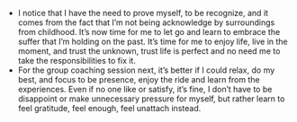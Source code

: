 - I notice that I have the need to prove myself, to be recognize, and it comes from the fact that I’m not being acknowledge by surroundings from childhood. It’s now time for me to let go and learn to embrace the suffer that I’m holding on the past. It’s time for me to enjoy life, live in the moment, and trust the unknown, trust life is perfect and no need me to take the responsibilities to fix it.
- For the group coaching session next, it’s better if I could relax, do my best, and focus to be presence, enjoy the ride and learn from the experiences. Even if no one like or satisfy, it’s fine, I don’t have to be disappoint or make unnecessary pressure for myself, but rather learn to feel gratitude, feel enough, feel unattach instead.
